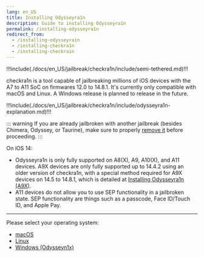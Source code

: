 ```yaml
---
lang: en_US
title: Installing Odysseyra1n
description: Guide to installing Odysseyra1n
permalink: /installing-odysseyra1n
redirect_from:
  - /installing-odysseyrain
  - /installing-checkra1n
  - /installing-checkrain
---
```


!!!include(./docs/en_US/jailbreak/checkra1n/include/semi-tethered.md)!!!

checkra1n is a tool capable of jailbreaking millions of iOS devices with the A7 to A11 SoC on firmwares 12.0 to 14.8.1. It's currently only compatible with macOS and Linux. A Windows release is planned to release in the future.

!!!include(./docs/en_US/jailbreak/checkra1n/include/odysseyra1n-explanation.md)!!!

::: warning
If you are already jailbroken with another jailbreak (besides Chimera, Odyssey, or Taurine), make sure to properly [remove it](/restoring-rootfs) before proceeding.
:::

On iOS 14: 
- Odysseyra1n is only fully supported on A8(X), A9, A10(X), and A11 devices. A9X devices are only fully supported up to 14.4.2 using an older version of checkra1n, with a special method required for A9X devices on 14.5 to 14.8.1, which is detailed at [Installing Odysseyra1n (A9X)](/installing-odysseyra1n-a9x).
-  A11 devices do not allow you to use SEP functionality in a jailbroken state. SEP functionality are things such as a passcode, Face ID/Touch ID, and Apple Pay.

---

Please select your operating system:
- [macOS](/installing-odysseyra1n/macos)
- [Linux](/installing-odysseyra1n/linux)
- [Windows (Odysseyn1x)](/using-odysseyn1x)